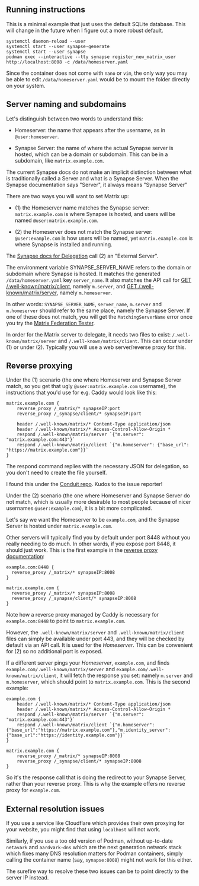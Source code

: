 ## Running instructions

This is a minimal example that just uses the default SQLite database.
This will change in the future when I figure out a more robust default.

```
systemctl daemon-reload --user
systemctl start --user synapse-generate
systemctl start --user synapse
podman exec --interactive --tty synapse register_new_matrix_user http://localhost:8008 -c /data/homeserver.yaml
```

Since the container does not come with `nano` or `vim`, the only way you may
be able to edit `/data/homeserver.yaml` would be to mount the folder directly
on your system.

## Server naming and subdomains

Let's distinguish between two words to understand this:

* Homeserver: the name that appears after the username, as in `@user:homeserver`.

* Synapse Server: the name of where the actual Synapse server is hosted, which can be
a domain or subdomain. This can be in a subdomain, like `matrix.example.com`.

The current Synapse docs do not make an implicit distinction between what is
traditionally called a Server and what is a Synapse Server. When the Synapse
documentation says "Server", it always means "Synapse Server"

There are two ways you will want to set Matrix up:

* (1) the Homeserver name matches the Synapse server: `matrix.example.com` is
where Synapse is hosted, and users will be named `@user:matrix.example.com`.

* (2) the Homeserver does not match the Synapse server: `@user:example.com` is
how users will be named, yet `matrix.example.com` is where Synapse is installed
and running.

The [Synapse docs for Delegation](https://matrix-org.github.io/synapse/develop/delegate.html)
call (2) an "External Server".

The environment variable SYNAPSE_SERVER_NAME refers to the domain or subdomain
where Synapse is hosted. It matches the generated `/data/homeserver.yaml`
key `server_name`. It also matches the API call for
[GET /.well-known/matrix/client](https://spec.matrix.org/v1.8/client-server-api/#getwell-knownmatrixclient),
namely `m.server`, and
[GET /.well-known/matrix/server](https://spec.matrix.org/v1.8/server-server-api/#getwell-knownmatrixserver),
namely `m.homeserver`.

In other words: `SYNAPSE_SERVER_NAME`, `server_name`, `m.server` and
`m.homeserver` should refer to the same place, namely the Synapse Server.
If one of these does not match, you will get the `MatchingServerName` error
once you try the [Matrix Federation Tester](https://federationtester.matrix.org/).

In order for the Matrix server to delegate, it needs two files to exist:
`/.well-known/matrix/server` and `/.well-known/matrix/client`. This can occur
under (1) or under (2). Typically you will use a web server/reverse proxy for this.

## Reverse proxying

Under the (1) scenario (the one where Homeserver and Synapse Server match,
so you get that ugly `@user:matrix.example.com` username),
the instructions that you'd use for e.g. Caddy would look like this:

```
matrix.example.com {
    reverse_proxy /_matrix/* synapseIP:port
    reverse_proxy /_synapse/client/* synapseIP:port

    header /.well-known/matrix/* Content-Type application/json
    header /.well-known/matrix/* Access-Control-Allow-Origin *
    respond /.well-known/matrix/server `{"m.server": "matrix.example.com:443"}`
    respond /.well-known/matrix/client `{"m.homeserver": {"base_url": "https://matrix.example.com"}}`
}
```

The respond command replies with the necessary JSON for delegation, so you don't
need to create the file yourself.

I found this under the [Conduit repo](https://gitlab.com/famedly/conduit/-/issues/313).
Kudos to the issue reporter!

Under the (2) scenario (the one where Homeserver and Synapse Server do not match,
which is usually more desirable to most people because of nicer usernames
`@user:example.com`), it is a bit more complicated.

Let's say we want the Homeserver to be `example.com`, and the Synapse Server is
hosted under `matrix.example.com`.

Other servers will typically find you by default under port 8448 without you
really needing to do much. In other words, if you expose port 8448, it should
just work. This is the first example in the
[reverse proxy documentation](https://matrix-org.github.io/synapse/develop/reverse_proxy.html):

```
example.com:8448 {
  reverse_proxy /_matrix/* synapseIP:8008
}

matrix.example.com {
  reverse_proxy /_matrix/* synapseIP:8008
  reverse_proxy /_synapse/client/* synapseIP:8008
}
```

Note how a reverse proxy managed by Caddy is necessary for `example.com:8448`
to point to `matrix.example.com`.

However, the `.well-known/matrix/server` and `.well-known/matrix/client` files
can simply be available under port 443, and they will be checked by default
via an API call. It is used for the *Homeserver*. This can be convenient for
(2) so no additional port is exposed.

If a different server pings your *Homeserver*, `example.com`, and finds
`example.com/.well-known/matrix/server` and
`example.com/.well-known/matrix/client`, it will fetch the response you set:
namely `m.server` and `m.homeserver`, which should point to `matrix.example.com`.
This is the second example:

```
example.com {
    header /.well-known/matrix/* Content-Type application/json
    header /.well-known/matrix/* Access-Control-Allow-Origin *
    respond /.well-known/matrix/server `{"m.server": "matrix.example.com:443"}`
    respond /.well-known/matrix/client `{"m.homeserver":{"base_url":"https://matrix.example.com"},"m.identity_server":{"base_url":"https://identity.example.com"}}`
}

matrix.example.com {
    reverse_proxy /_matrix/* synapseIP:8008
    reverse_proxy /_synapse/client/* synapseIP:8008
}
```

So it's the response call that is doing the redirect to your Synapse Server,
rather than your reverse proxy. This is why the example offers no reverse proxy
for `example.com`.

## External resolution issues

If you use a service like Cloudflare which provides their own proxying for your
website, you might find that using `localhost` will not work.

Similarly, if you use a too old version of Podman, without up-to-date `netavark`
and `aardvark-dns` which are the next generation network stack which fixes many
DNS resolution matters for Podman containers, simply calling the container
name (say, `synapse:8008`) might not work for this either.

The surefire way to resolve these two issues can be to point directly to the
server IP instead.
